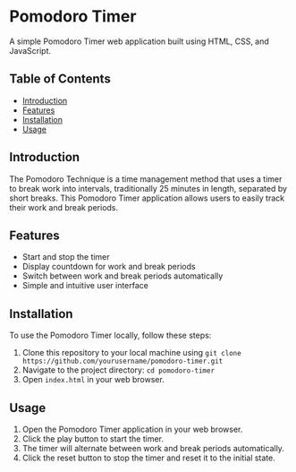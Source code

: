 # Pomodoro Timer

A simple Pomodoro Timer web application built using HTML, CSS, and JavaScript.

## Table of Contents

- [Introduction](#introduction)
- [Features](#features)
- [Installation](#installation)
- [Usage](#usage)


## Introduction

The Pomodoro Technique is a time management method that uses a timer to break work into intervals, traditionally 25 minutes in length, separated by short breaks. This Pomodoro Timer application allows users to easily track their work and break periods.

## Features

- Start and stop the timer
- Display countdown for work and break periods
- Switch between work and break periods automatically
- Simple and intuitive user interface


## Installation

To use the Pomodoro Timer locally, follow these steps:

1. Clone this repository to your local machine using `git clone https://github.com/yourusername/pomodoro-timer.git`
2. Navigate to the project directory: `cd pomodoro-timer`
3. Open `index.html` in your web browser.

## Usage

1. Open the Pomodoro Timer application in your web browser.
2. Click the play button to start the timer.
3. The timer will alternate between work and break periods automatically.
4. Click the reset button to stop the timer and reset it to the initial state.


